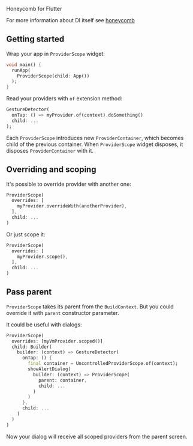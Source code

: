 Honeycomb for Flutter

For more information about DI itself see [honeycomb](https://github.com/AlexanderFarkas/honeycomb/tree/master/packages/honeycomb)

## Getting started

Wrap your app in `ProviderScope` widget:
```dart
void main() {
  runApp(
    ProviderScope(child: App())
  );
}
```

Read your providers with `of` extension method:
```dart
GestureDetector(
  onTap: () => myProvider.of(context).doSomething()
  child: ...
);
```

Each `ProviderScope` introduces new `ProviderContainer`, which becomes child of the previous container.
When `ProviderScope` widget disposes, it disposes `ProviderContainer` with it.

## Overriding and scoping

It's possible to override provider with another one:
```dart
ProviderScope(
  overrides: [
    myProvider.overrideWith(anotherProvider),
  ],
  child: ...
)
```

Or just scope it:
```dart
ProviderScope(
  overrides: [
    myProvider.scope(),
  ],
  child: ...
)
```

## Pass parent

`ProviderScope` takes its parent from the `BuildContext`. But you could override it with `parent` constructor parameter. 

It could be useful with dialogs:
```dart
ProviderScope(
  overrides: [myVmProvider.scoped()]
  child: Builder(
    builder: (context) => GestureDetector(
      onTap: () {
        final container = UncontrolledProviderScope.of(context);
        showAlertDialog(
          builder: (context) => ProviderScope(
            parent: container,
            child: ...
          )
        )
      }, 
      child: ...
    )
  )
)
```

Now your dialog will receive all scoped providers from the parent screen. 



